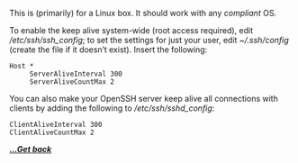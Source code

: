 This is (primarily) for a Linux box. It should work with any _compliant_ OS.

To enable the keep alive system-wide (root access required), edit _/etc/ssh/ssh_config_; to set the settings for just your user, edit _~/.ssh/config_ (create the file if it doesn’t exist). Insert the following:

<pre class="wp-block-code"><code>Host *
     ServerAliveInterval 300
     ServerAliveCountMax 2</code></pre>

You can also make your OpenSSH server keep alive all connections with clients by adding the following to _/etc/ssh/sshd_config_:

<pre class="wp-block-code"><code>ClientAliveInterval 300
ClientAliveCountMax 2</code></pre>

[***...Get back***](..)
